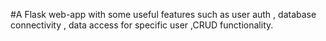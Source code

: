 #A Flask web-app with some useful features such as user auth , database connectivity , data access for specific user ,CRUD functionality.
